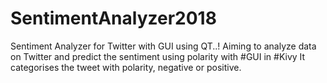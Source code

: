 # SentimentAnalyzer2018
Sentiment Analyzer for Twitter with GUI using QT..! 
Aiming to analyze data on Twitter and predict the sentiment using polarity with #GUI in #Kivy
It categorises the tweet with polarity, negative or positive. 
